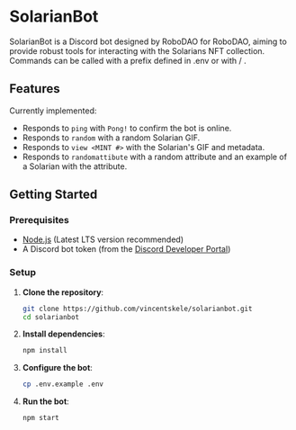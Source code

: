 # SolarianBot

SolarianBot is a Discord bot designed by RoboDAO for RoboDAO, aiming to provide robust tools for interacting with the Solarians NFT collection. Commands can be called with a prefix defined in .env or with / .

## Features

Currently implemented:
- Responds to `ping` with `Pong!` to confirm the bot is online.
- Responds to `random` with a random Solarian GIF.
- Responds to `view <MINT #>` with the Solarian's GIF and metadata.
- Responds to `randomattibute` with a random attribute and an example of a Solarian with the attribute.


## Getting Started

### Prerequisites

- [Node.js](https://nodejs.org/) (Latest LTS version recommended)
- A Discord bot token (from the [Discord Developer Portal](https://discord.com/developers/applications))

### Setup

1. **Clone the repository**:
   ```bash
   git clone https://github.com/vincentskele/solarianbot.git
   cd solarianbot
   ```

2. **Install dependencies**:
   ```bash
   npm install
   ```

3. **Configure the bot**:
   ```bash
   cp .env.example .env
   ```

4. **Run the bot**:
   ```bash
   npm start
   ```
